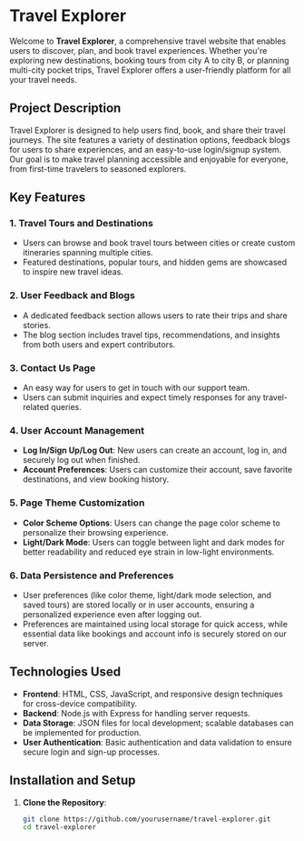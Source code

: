 # Travel Explorer

Welcome to **Travel Explorer**, a comprehensive travel website that enables users to discover, plan, and book travel experiences. Whether you're exploring new destinations, booking tours from city A to city B, or planning multi-city pocket trips, Travel Explorer offers a user-friendly platform for all your travel needs. 

## Project Description

Travel Explorer is designed to help users find, book, and share their travel journeys. The site features a variety of destination options, feedback blogs for users to share experiences, and an easy-to-use login/signup system. Our goal is to make travel planning accessible and enjoyable for everyone, from first-time travelers to seasoned explorers.

## Key Features

### 1. **Travel Tours and Destinations**
   - Users can browse and book travel tours between cities or create custom itineraries spanning multiple cities.
   - Featured destinations, popular tours, and hidden gems are showcased to inspire new travel ideas.

### 2. **User Feedback and Blogs**
   - A dedicated feedback section allows users to rate their trips and share stories.
   - The blog section includes travel tips, recommendations, and insights from both users and expert contributors.

### 3. **Contact Us Page**
   - An easy way for users to get in touch with our support team.
   - Users can submit inquiries and expect timely responses for any travel-related queries.

### 4. **User Account Management**
   - **Log In/Sign Up/Log Out**: New users can create an account, log in, and securely log out when finished.
   - **Account Preferences**: Users can customize their account, save favorite destinations, and view booking history.

### 5. **Page Theme Customization**
   - **Color Scheme Options**: Users can change the page color scheme to personalize their browsing experience.
   - **Light/Dark Mode**: Users can toggle between light and dark modes for better readability and reduced eye strain in low-light environments.

### 6. **Data Persistence and Preferences**
   - User preferences (like color theme, light/dark mode selection, and saved tours) are stored locally or in user accounts, ensuring a personalized experience even after logging out.
   - Preferences are maintained using local storage for quick access, while essential data like bookings and account info is securely stored on our server.

## Technologies Used

- **Frontend**: HTML, CSS, JavaScript, and responsive design techniques for cross-device compatibility.
- **Backend**: Node.js with Express for handling server requests.
- **Data Storage**: JSON files for local development; scalable databases can be implemented for production.
- **User Authentication**: Basic authentication and data validation to ensure secure login and sign-up processes.

## Installation and Setup

1. **Clone the Repository**:
   ```bash
   git clone https://github.com/yourusername/travel-explorer.git
   cd travel-explorer

